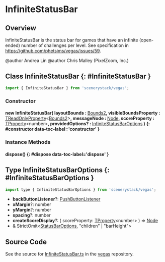 # InfiniteStatusBar

## Overview

InfiniteStatusBar is the status bar for games that have an infinite (open-ended) number of challenges per level.
See specification in https://github.com/phetsims/vegas/issues/59.

@author Andrea Lin
@author Chris Malley (PixelZoom, Inc.)

## Class InfiniteStatusBar {: #InfiniteStatusBar }


```js
import { InfiniteStatusBar } from 'scenerystack/vegas';
```
### Constructor

#### new InfiniteStatusBar( layoutBounds : <span style="font-weight: 400;">[Bounds2](../dot/Bounds2.md)</span>, visibleBoundsProperty : <span style="font-weight: 400;">[TReadOnlyProperty](../axon/TReadOnlyProperty.md)&lt;[Bounds2](../dot/Bounds2.md)&gt;</span>, messageNode : <span style="font-weight: 400;">[Node](../scenery/Node.md)</span>, scoreProperty : <span style="font-weight: 400;">[TProperty](../axon/TProperty.md)&lt;<span style="color: hsla(calc(var(--md-hue) + 180deg),80%,40%,1);">number</span>&gt;</span>, providedOptions? : <span style="font-weight: 400;">[InfiniteStatusBarOptions](../vegas/InfiniteStatusBar.md#InfiniteStatusBarOptions)</span> ) {: #constructor data-toc-label='constructor' }

### Instance Methods

#### dispose() {: #dispose data-toc-label='dispose' }



## Type InfiniteStatusBarOptions {: #InfiniteStatusBarOptions }


```js
import type { InfiniteStatusBarOptions } from 'scenerystack/vegas';
```


- **backButtonListener**?: [PushButtonListener](../sun/PushButtonModel.md#PushButtonListener)
- **xMargin**?: <span style="color: hsla(calc(var(--md-hue) + 180deg),80%,40%,1);">number</span>
- **yMargin**?: <span style="color: hsla(calc(var(--md-hue) + 180deg),80%,40%,1);">number</span>
- **spacing**?: <span style="color: hsla(calc(var(--md-hue) + 180deg),80%,40%,1);">number</span>
- **createScoreDisplay**?: ( scoreProperty: [TProperty](../axon/TProperty.md)&lt;<span style="color: hsla(calc(var(--md-hue) + 180deg),80%,40%,1);">number</span>&gt; ) =&gt; [Node](../scenery/Node.md)
- &amp; StrictOmit&lt;[StatusBarOptions](../scenery-phet/StatusBar.md#StatusBarOptions), "children" | "barHeight"&gt;




## Source Code

See the source for [InfiniteStatusBar.ts](https://github.com/phetsims/vegas/blob/main/js/InfiniteStatusBar.ts) in the [vegas](https://github.com/phetsims/vegas) repository.

